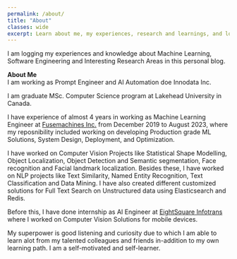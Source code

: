 ```yaml
---
permalink: /about/
title: "About"
classes: wide
excerpt: Learn about me, my experiences, research and learnings, and log my knowledge with this personal blog.
---
```


I am logging my experiences and knowledge about Machine Learning, Software Engineering and Interesting Research Areas in
this personal blog.

**About Me**<br>
I am working as Prompt Engineer and AI Automation doe Innodata Inc. 

I am graduate  MSc. Computer Science program at Lakehead University in Canada. 

I have experience of almost 4 years in working as Machine Learning Engineer at [Fusemachines Inc.](https://fusemachines.com) 
from December 2019 to August 2023, where my reposnibility included working on developing Production grade ML Solutions, 
System Design, Deployment, and Optimization.

I have worked on Computer Vision Projects like Statistical Shape Modelling, Object Localization, Object Detection 
and Semantic segmentation, Face recognition and Facial landmark localization. Besides these, I have worked on NLP 
projects like Text Similarity, Named Entity Recognition, Text Classification and Data Mining. I have also created 
different customized solutions for Full Text Search on Unstructured data using Elasticsearch and Redis.

Before this, I have done internship as AI Engineer at [EightSquare Infotrans](https://8squarei.com/) where I worked on
Computer Vision Solutions for mobile devices.

My superpower is good listening and curiosity due to which I am able to learn alot from my talented colleagues and 
friends in-addition to my own learning path. I am a self-motivated and self-learner.